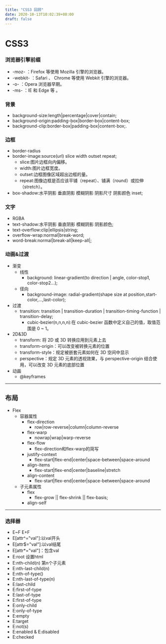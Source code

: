 ```yaml
---
title: "CSS3 回顾"
date: 2020-10-13T10:02:39+08:00
draft: false
--- 
```

# CSS3
### 浏览器引擎前缀
- -moz- ：Firefox 等使用 Mozilla 引擎的浏览器。
- -webkit- ：Safari 、 Chrome 等使用 Webkit 引擎的浏览器。
- -o- ：Opera 浏览器早期。
- -ms- ：IE 和 Edge 等 。

### 背景
- background-size:length|percentage|cover|contain;
- background-origin:padding-box|border-box|content-box;
- background-clip:border-box|padding-box|content-box;.

### 边框
- border-radius
- border-image:source(url) slice width outset repeat;
    - slice:图片边框向内偏移。
    - width:图片边框宽度。
    - outset:边框图像区域超出边框的量。
    - repeat:图像边框是否应该平铺（repeat）、铺满（round）或拉伸（stretch）。
- box-shadow:水平阴影 垂直阴影 模糊阴影 阴影尺寸 阴影颜色 inset;

### 文字
- RGBA
- text-shadow:水平阴影 垂直阴影 模糊阴影 阴影颜色;
- text-overflow:clip|ellipsis|string;
- overflow-wrap:normal|break-word;
- word-break:normal|break-all|keep-all|;

### 动画&过渡
- 渐变
    - 线性 
        + background: linear-gradient(to direction | angle, color-stop1, color-stop2...);
    - 径向
        + background-image: radial-gradient(shape size at position,start-color,...,last-color);
- 过渡
    - transition: transition | transition-duration | transition-timing-function |
  transition-delay;
        + cubic-bezier(n,n,n,n):在 cubic-bezier 函数中定义自己的值，取值范围是 0 ~ 1。
- 2D&3D
    - transform: 将 2D 或 3D 转换应用到元素上去
    - transform-origin：可以改变被转换元素的位置
    - transform-style：规定被嵌套元素如何在 3D 空间中显示
    - perspective：规定 3D 元素的透视效果，与 perspective-origin 结合使用，可以改变 3D 元素的底部位置
- 动画
    - @keyframes
---
## 布局
- Flex
    - 容器属性
        + flex-direction
            + row|row-reverse|column|column-reverse
        + flex-warp
            + nowrap|wrap|warp-reverse
        + flex-flow
            + flex-direction和flex-warp的简写
        + justify-context
            + flex-start|flex-end|center|space-between|space-around 
        + align-items
            + flex-start|flex-end|center|baseline|stretch
        + align-content
            + flex-start|flex-end|center|space-between|space-around 
    - 子元素属性
        + flex
            + flex-grow || flex-shrink || flex-basis;
        + align-self
---
### 选择器
- E~F E+F
- E[attr^="val"]:以val开头
- E[attr$="val"]:以val结尾
- E[attr*="val"]：包含val
- E:root 设置html
- E:nth-child(n) 第n个子元素
- E:nth-last-child(n)
- E:nth-of-type() 
- E:nth-last-of-type(n)
- E:last-child
- E:first-of-type
- E:last-of-type
- E:first-of-type
- E:only-child
- E:only-of-type
- E:empty
- E:target
- E:not(s)
- E:enabled & E:disabled
- E:checked



